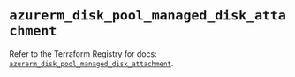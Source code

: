 # `azurerm_disk_pool_managed_disk_attachment`

Refer to the Terraform Registry for docs: [`azurerm_disk_pool_managed_disk_attachment`](https://registry.terraform.io/providers/hashicorp/azurerm/3.92.0/docs/resources/disk_pool_managed_disk_attachment).
